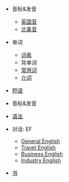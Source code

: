 * 音标&发音
  * [英国音](https://www.bilibili.com/video/BV1Y4411M7Ac?from=search&seid=2808575032131343541&spm_id_from=333.337.0.0)
  * [北美音](https://www.bilibili.com/video/BV1sD4y1D7tG?from=search&seid=2808575032131343541&spm_id_from=333.337.0.0)
* 单词
  * [词素](words/词素.md)
  * 背单词
  * [常用词](words/常用词.md)
  * [介词](words/介词.md)
* [短语](Phrase/README.md)
* 音标&发音
* [语法](Grammar/README.md)
* 对话: EF
  * [General English](EF/General-English/_home.md)
  * [Travel English](EF/Travel-English/_home.md)
  * [Business English](EF/Business-English/_home.md)
  * [Industry English](EF/Industry-English/_home.md)

* [书](books/README.md)


